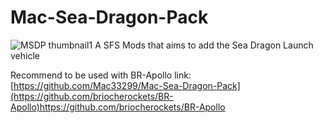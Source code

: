# Mac-Sea-Dragon-Pack
![MSDP thumbnail1](https://github.com/Mac33299/Mac-Sea-Dragon-Pack/assets/110599229/74851047-40af-4f10-a8b6-124f6358a107)
A SFS Mods that aims to add the Sea Dragon Launch vehicle 

Recommend to be used with BR-Apollo
link: [https://github.com/Mac33299/Mac-Sea-Dragon-Pack](https://github.com/briocherockets/BR-Apollo)https://github.com/briocherockets/BR-Apollo
